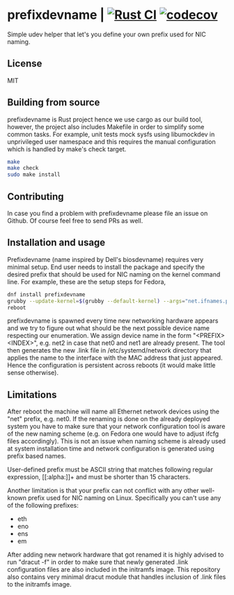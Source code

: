 # prefixdevname | [![Rust CI](https://github.com/msekletar/prefixdevname/actions/workflows/rust-ci.yml/badge.svg)](https://github.com/msekletar/prefixdevname/actions/workflows/rust-ci.yml) [![codecov](https://codecov.io/gh/msekleta/prefixdevname/branch/main/graph/badge.svg)](https://codecov.io/gh/msekleta/prefixdevname)

Simple udev helper that let's you define your own prefix used for NIC naming.

## License

MIT

## Building from source

prefixdevname is Rust project hence we use cargo as our build tool, however, the project also includes Makefile in order
to simplify some common tasks. For example, unit tests mock sysfs using libumockdev in unprivileged user namespace and
this requires the manual configuration which is handled by make's check target.

```sh
make
make check
sudo make install
```

## Contributing

In case you find a problem with prefixdevname please file an issue on Github. Of course feel free to send PRs as well.

## Installation and usage

Prefixdevname (name inspired by Dell's biosdevname) requires very minimal setup. End user needs to install the package
and specify the desired prefix that should be used for NIC naming on the kernel command line. For example, these are
the setup steps for Fedora,

```sh
dnf install prefixdevname
grubby --update-kernel=$(grubby --default-kernel) --args="net.ifnames.prefix=net"
reboot
```

prefixdevname is spawned every time new networking hardware appears and we try to figure out what should be the next possible
device name respecting our enumeration. We assign device name in the form "\<PREFIX\>\<INDEX\>", e.g. net2 in case that net0 and
net1 are already present. The tool then generates the new .link file in /etc/systemd/network directory that applies the name
to the interface with the MAC address that just appeared. Hence the configuration is persistent across reboots (it would make
little sense otherwise).

## Limitations

After reboot the machine will name all Ethernet network devices using the "net" prefix, e.g. net0.
If the renaming is done on the already deployed system you have to make sure that your network configuration
tool is aware of the new naming scheme (e.g. on Fedora one would have to adjust ifcfg files accordingly). This
is not an issue when naming scheme is already used at system installation time and network configuration
is generated using prefix based names.

User-defined prefix must be ASCII string that matches following regular expression, [[:alpha:]]+ and must be shorter
than 15 characters.

Another limitation is that your prefix can not conflict with any other well-known prefix used for NIC naming on Linux.
Specifically you can't use any of the following prefixes:

* eth
* eno
* ens
* em

After adding new network hardware that got renamed it is highly advised to run "dracut -f" in order to make sure that
newly generated .link configuration files are also included in the initramfs image. This repository also contains very
minimal dracut module that handles inclusion of .link files to the initramfs image.
